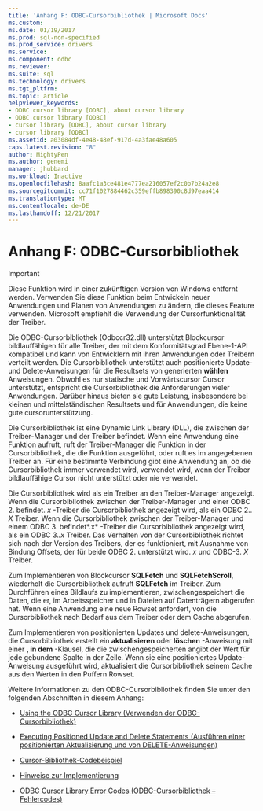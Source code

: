 ```yaml
---
title: 'Anhang F: ODBC-Cursorbibliothek | Microsoft Docs'
ms.custom: 
ms.date: 01/19/2017
ms.prod: sql-non-specified
ms.prod_service: drivers
ms.service: 
ms.component: odbc
ms.reviewer: 
ms.suite: sql
ms.technology: drivers
ms.tgt_pltfrm: 
ms.topic: article
helpviewer_keywords:
- ODBC cursor library [ODBC], about cursor library
- ODBC cursor library [ODBC]
- cursor library [ODBC], about cursor library
- cursor library [ODBC]
ms.assetid: a03084df-4e48-48ef-917d-4a3fae48a605
caps.latest.revision: "8"
author: MightyPen
ms.author: genemi
manager: jhubbard
ms.workload: Inactive
ms.openlocfilehash: 8aafc1a3ce481e4777ea216057ef2c0b7b24a2e8
ms.sourcegitcommit: cc71f1027884462c359effb898390c8d97eaa414
ms.translationtype: MT
ms.contentlocale: de-DE
ms.lasthandoff: 12/21/2017
---
```

# <a name="appendix-f-odbc-cursor-library"></a>Anhang F: ODBC-Cursorbibliothek
> [!IMPORTANT]  
>  Diese Funktion wird in einer zukünftigen Version von Windows entfernt werden. Verwenden Sie diese Funktion beim Entwickeln neuer Anwendungen und Planen von Anwendungen zu ändern, die dieses Feature verwenden. Microsoft empfiehlt die Verwendung der Cursorfunktionalität der Treiber.  
  
 Die ODBC-Cursorbibliothek (Odbccr32.dll) unterstützt Blockcursor bildlauffähigen für alle Treiber, der mit dem Konformitätsgrad Ebene-1-API kompatibel und kann von Entwicklern mit ihren Anwendungen oder Treibern verteilt werden. Die Cursorbibliothek unterstützt auch positionierte Update- und Delete-Anweisungen für die Resultsets von generierten **wählen** Anweisungen. Obwohl es nur statische und Vorwärtscursor Cursor unterstützt, entspricht die Cursorbibliothek die Anforderungen vieler Anwendungen. Darüber hinaus bieten sie gute Leistung, insbesondere bei kleinen und mittelständischen Resultsets und für Anwendungen, die keine gute cursorunterstützung.  
  
 Die Cursorbibliothek ist eine Dynamic Link Library (DLL), die zwischen der Treiber-Manager und der Treiber befindet. Wenn eine Anwendung eine Funktion aufruft, ruft der Treiber-Manager die Funktion in der Cursorbibliothek, die die Funktion ausgeführt, oder ruft es im angegebenen Treiber an. Für eine bestimmte Verbindung gibt eine Anwendung an, ob die Cursorbibliothek immer verwendet wird, verwendet wird, wenn der Treiber bildlauffähige Cursor nicht unterstützt oder nie verwendet.  
  
 Die Cursorbibliothek wird als ein Treiber an den Treiber-Manager angezeigt. Wenn die Cursorbibliothek zwischen der Treiber-Manager und einer ODBC 2. befindet. *x* -Treiber die Cursorbibliothek angezeigt wird, als ein ODBC 2.. *X* Treiber. Wenn die Cursorbibliothek zwischen der Treiber-Manager und einem ODBC 3. befindet*.x* -Treiber die Cursorbibliothek angezeigt wird, als ein ODBC 3.*.x* Treiber. Das Verhalten von der Cursorbibliothek richtet sich nach der Version des Treibers, der es funktioniert, mit Ausnahme von Bindung Offsets, der für beide ODBC 2. unterstützt wird. *x* und ODBC-3. *X* Treiber.  
  
 Zum Implementieren von Blockcursor **SQLFetch** und **SQLFetchScroll**, wiederholt die Cursorbibliothek aufruft **SQLFetch** im Treiber. Zum Durchführen eines Bildlaufs zu implementieren, zwischengespeichert die Daten, die er, im Arbeitsspeicher und in Dateien auf Datenträgern abgerufen hat. Wenn eine Anwendung eine neue Rowset anfordert, von die Cursorbibliothek nach Bedarf aus dem Treiber oder dem Cache abgerufen.  
  
 Zum Implementieren von positionierten Updates und delete-Anweisungen, die Cursorbibliothek erstellt ein **aktualisieren** oder **löschen** -Anweisung mit einer **, in dem** -Klausel, die die zwischengespeicherten angibt der Wert für jede gebundene Spalte in der Zeile. Wenn sie eine positioniertes Update-Anweisung ausgeführt wird, aktualisiert die Cursorbibliothek seinem Cache aus den Werten in den Puffern Rowset.  
  
 Weitere Informationen zu den ODBC-Cursorbibliothek finden Sie unter den folgenden Abschnitten in diesem Anhang:  
  
-   [Using the ODBC Cursor Library (Verwenden der ODBC-Cursorbibliothek)](../../../odbc/reference/appendixes/using-the-odbc-cursor-library.md)  
  
-   [Executing Positioned Update and Delete Statements (Ausführen einer positionierten Aktualisierung und von DELETE-Anweisungen)](../../../odbc/reference/appendixes/executing-positioned-update-and-delete-statements.md)  
  
-   [Cursor-Bibliothek-Codebeispiel](../../../odbc/reference/appendixes/cursor-library-code-example.md)  
  
-   [Hinweise zur Implementierung](../../../odbc/reference/appendixes/implementation-notes.md)  
  
-   [ODBC Cursor Library Error Codes (ODBC-Cursorbibliothek – Fehlercodes)](../../../odbc/reference/appendixes/odbc-cursor-library-error-codes.md)
